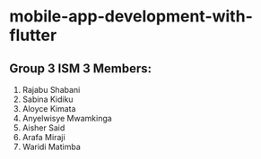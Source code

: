 # mobile-app-development-with-flutter
## Group 3 ISM 3 Members:
1. Rajabu Shabani
2. Sabina Kidiku
3. Aloyce Kimata
4. Anyelwisye Mwamkinga
5. Aisher Said
6. Arafa Miraji
7. Waridi Matimba
